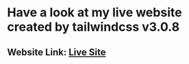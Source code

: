# Have a look at my live website created by tailwindcss v3.0.8
## Website Link: [Live Site](https://hasibmiraz.github.io/tailwind-project/src/index.html)

